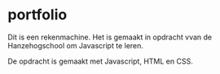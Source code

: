 # portfolio

Dit is een rekenmachine. Het is gemaakt in opdracht vvan de Hanzehogschool om Javascript te leren. 

De opdracht is gemaakt met Javascript, HTML en CSS. 

